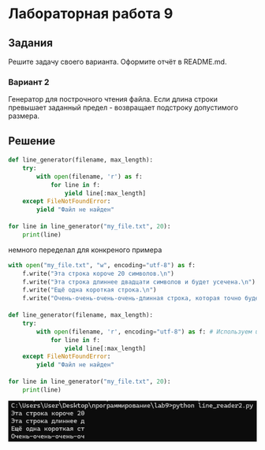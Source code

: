 # Лабораторная работа 9
## Задания 
Решите задачу своего варианта.
Оформите отчёт в README.md.
### Вариант 2
Генератор для построчного чтения файла. Если длина строки превышает заданный предел - возвращает подстроку допустимого размера.
## Решение
```py
def line_generator(filename, max_length):
    try:
        with open(filename, 'r') as f:
            for line in f:
                yield line[:max_length]
    except FileNotFoundError:
        yield "Файл не найден"

for line in line_generator("my_file.txt", 20):
    print(line)
```
немного переделал для конкреного примера
```py
with open("my_file.txt", "w", encoding="utf-8") as f:
    f.write("Эта строка короче 20 символов.\n")
    f.write("Эта строка длиннее двадцати символов и будет усечена.\n")
    f.write("Ещё одна короткая строка.\n")
    f.write("Очень-очень-очень-очень-длинная строка, которая точно будет усечена.\n")

def line_generator(filename, max_length):
    try:
        with open(filename, 'r', encoding="utf-8") as f: # Используем utf-8
            for line in f:
                yield line[:max_length]
    except FileNotFoundError:
        yield "Файл не найден"

for line in line_generator("my_file.txt", 20):
    print(line)
```
![screenshots](L9.png)
